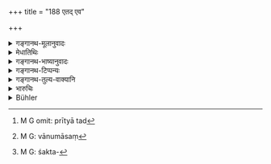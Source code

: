+++
title = "188 एतद् एव"

+++

<details><summary>गङ्गानथ-मूलानुवादः</summary>

This same method is to be adopted also in the case of female outcasts; but clothing, food and drink shall be supplied to them and they shall live close to the house.—(188)
</details>

<details><summary>मेधातिथिः</summary>

**योषित्सु** स्त्रीष्व् **अपि पतितास्व्** **एष एव विधिः** । **पतितास्व्** अकृतप्रायश्चित्तासु च । ताभ्यस् तु कृतोदकाभ्यो ऽपि वस्त्रान्नं दातव्यम् । दानग्रहणात्, **वस्त्रान्ने** शरीरस्थितिमात्रसंपादिनी दातव्ये, न भोगादयः । **पानम्** औचित्याद् उदकम् । तच् च प्राचुर्याद् अदत्तम् अपि लभ्यते । वचनं तु परानुरोधात् प्रीत्या तद्[^३०५] अपि स्वातन्त्र्येण तासां[^३०६] न देयम् । यादृशं च पानं तादृशे एव वस्त्रान्ने ऽतो निकृष्टं वस्त्रं चान्नं दातव्यम् । तथोक्तम् ।


[^३०६]:
     M G: vānumāsaṃ


[^३०५]:
     M G omit: prītyā tad

- हृताधिकारां मलिनां पिण्डमात्रोपजीविनीम् ।

- परिभूताम् अधःशय्यां वासयेद् व्यभिचारिणीम् ॥ (य्ध् १.७०)

पातित्यहेतवश् च स्त्रीणां य एव मनुष्यस्य । यत् तु "भ्रूणहनि हीनवर्णसेवायाम्" (ग्ध् २१.९), "न च स्त्रीणाम् अधिकं भ्रूणहनि" इति, तत् तुल्यतार्थं न तु परिसंख्यार्थम् । तथा च याज्ञवल्क्यः ।

- नीचाभिगमनं गर्भपातनं भर्तृहिंसनम् ।

- विशेषपतनीयानि स्त्रीणाम् एतान्य् अपि ध्रुवम् ॥ (य्ध् ३.२९८)

**वसेयुः** स्व**गृहान्तिके** प्रधानगृहान् निष्कास्य कुटीगृहे वासयितव्येत्य् **अन्तिक**ग्रहणम् । 

- <u>केचिद्</u> आहुः- प्रायश्चित्तं तु कुर्वतीनाम् एतद् देयं न त्व् अन्यथा । 

- <u>तद् अयुक्तम्,</u> वस्त्रान्नदानव्यवहारस्य तत्र योगत्वात् । प्रायश्चित्ते भिक्षाहारता पयोव्रतं चान्द्रायणविधिश् चेत्यादि । न च भैक्षाहारता चानेन विवर्तयितुं शक्या, वृत्तिविधानेन चरितार्थत्वात् । तस्माद् यस्याः प्रायश्चित्तेष्व् अनधिकारः अशक्ततयातिपुष्टतया[^३०७] वा तस्या अपि वस्त्रादिदानं कर्तव्यम् इति श्लोकर्थः ॥ ११.१८८ ॥


[^३०७]:
     M G: śakta-
</details>

<details><summary>गङ्गानथ-भाष्यानुवादः</summary>

‘*This same method is to be adopted in the case of female outcasts*,’—of women who have become outcasts.

Even in the case of such female outcasts as have not performed the expiation, and to whom ‘water’ has been offered, in the manner of a dead person,—food and clothing shall be supplied. Inasmuch as the text uses the word ‘*dāna*,’ what is meant is that she is to receive just enough food and clothing to keep her body, and she shall not be supplied with any articles of luxury.

‘*Drink*’— From the very propriety of the case, this stands for *water*. But, even if it was not supplied, she could get it in any quantities. What is meant therefore by its mention is that the man supplying her with it shall not do it in an affectionate manner.

Food and clothing also should be of the same inferior quality as the drink. Says *Yājñavalkya* (1.70)—‘One should deprive the unchaste woman of her rights, let her remain dirty, living on mere morsel of food, despised, and sleeping on the ground.’

The conditions that render women ‘outcasts’ are the same as those in the case of men. As for what has been said in connection with those who procure abortions—‘in cases of abortion, the woman does not incur a heavier guilt—etc., etc.’ what this means is only that both the man and the woman are equally guilty, and it does not mean that in cases other than this, the woman incurs a heavier guilt. Says Yājñavalkya (3.298)—‘Intercourse with inferior men, abortion, and injuring the husband are to be regarded as acts that degrade (render outcasts) women in particular.’

‘*They shall live close to the house*’—What is meant by the phrase ‘close to the house’ is that they shall be turned out of the main building and allowed to live in a separate hut.

Some people say that lodging close to the house is to be given to only those who are performing the expiation, and not for others.

But this is not right. Because what is really meant is that the supplying of food and clothing would be easier if she dwelt close by. While during the time that she is undergoing the expiation, she would be living on alms, or milk, or performing the *Cāndrāyaṇa* and other penances. And the rule regarding living on alms cannot be regarded as set aside by what is said in the present text; as the only purpose served by the present text is to prescribe the means of subsistence.

From all this it follows that what the verse means is that food and clothing, etc., have to be supplied also to that female outcast who, either though incapacity or on account of some other cause, is not in a position to perform the expiatory penance.—(188)
</details>

<details><summary>गङ्गानथ-टिप्पन्यः</summary>

This verse is quoted in *Mitākṣarā* (3.260), which explains that this
prescribes the ‘Twelve Years’ Penance,’ halved in consideration of the
sex of the offender;—and that in reference to an *unintentioned*
offence.

It is quoted in *Aparārka* (p. 99).
</details>

<details><summary>गङ्गानथ-तुल्य-वाक्यानि</summary>

*Yājñavalkya* (3.296).—‘This same rule has been declared to be
applicable to women who have become outcasts. They should however be
given a dwelling in the vicinity of the household, and should also
receive clothes, food and protection.’

*Vaśiṣṭha* (Āparārka, p. 1208).—‘Four kinds of women must be entirely
abandoned: One who has intercourse with her husband’s pupil, one who has
intercourse with her Guru, one who has killed her husband, and one who
has intercourse with a despicable person.’
</details>

<details><summary>भारुचिः</summary>

निगदव्याख्यातः श्लोकः ॥ ११.१८७ ॥
</details>

<details><summary>Bühler</summary>

189	Let him follow the same rule in the case of female outcasts; but clothes, food, and drink shall be given to them, and they shall live close to the (family-) house.
</details>
